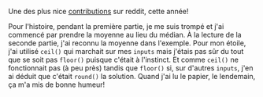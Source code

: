 Une des plus nice [contributions](https://www.reddit.com/r/adventofcode/comments/rawxad/2021_day_7_part_2_i_wrote_a_paper_on_todays/?utm_source=share&utm_medium=web2x&context=3) sur reddit, cette année!

Pour l'histoire, pendant la première partie, je me suis trompé et j'ai commencé par prendre la moyenne au lieu du médian. À la lecture de la seconde partie, j'ai reconnu la moyenne dans l'exemple. Pour mon étoile, j'ai utilisé `ceil()` qui marchait sur mes `inputs` mais j'étais pas sûr du tout que se soit pas `floor()` puisque c'était à l'instinct. Et comme `ceil()` ne fonctionnait pas (à peu près) tandis que `floor()` si, sur d'autres `inputs`, j'en ai déduit que c'était `round()` la solution. Quand j'ai lu le papier, le lendemain, ça m'a mis de bonne humeur!